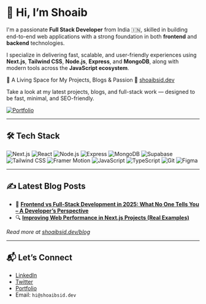 # 👋 Hi, I’m Shoaib

I'm a passionate **Full Stack Developer** from India 🇮🇳, skilled in building end-to-end web applications with a strong foundation in both **frontend** and **backend** technologies.  

I specialize in delivering fast, scalable, and user-friendly experiences using **Next.js**, **Tailwind CSS**, **Node.js**, **Express**, and **MongoDB**, along with modern tools across the **JavaScript ecosystem**.


🚀 A Living Space for My Projects, Blogs & Passion 
🔗 [shoaibsid.dev](https://shoaibsid.dev)

Take a look at my latest projects, blogs, and full-stack work — designed to be fast, minimal, and SEO-friendly.

[![Portfolio](https://img.shields.io/badge/Visit-My%20Portfolio-blueviolet?style=for-the-badge&logo=vercel)](https://shoaibsid.dev)

---

## 🛠️ Tech Stack

![Next.js](https://img.shields.io/badge/-Next.js-000?style=flat&logo=nextdotjs)
![React](https://img.shields.io/badge/-React-20232A?style=flat&logo=react)
![Node.js](https://img.shields.io/badge/-Node.js-339933?style=flat&logo=node.js)
![Express](https://img.shields.io/badge/-Express.js-000000?style=flat&logo=express)
![MongoDB](https://img.shields.io/badge/-MongoDB-4EA94B?style=flat&logo=mongodb)
![Supabase](https://img.shields.io/badge/-Supabase-3ECF8E?style=flat&logo=supabase)
![Tailwind CSS](https://img.shields.io/badge/-TailwindCSS-38B2AC?style=flat&logo=tailwind-css)
![Framer Motion](https://img.shields.io/badge/-Framer_Motion-black?style=flat&logo=framer)
![JavaScript](https://img.shields.io/badge/-JavaScript-F7DF1E?style=flat&logo=javascript)
![TypeScript](https://img.shields.io/badge/-TypeScript-3178C6?style=flat&logo=typescript)
![Git](https://img.shields.io/badge/-Git-F05032?style=flat&logo=git)
![Figma](https://img.shields.io/badge/-Figma-000?style=flat&logo=figma)

---

## ✍️ Latest Blog Posts

- 🧩 **[Frontend vs Full-Stack Development in 2025: What No One Tells You – A Developer’s Perspective](https://www.shoaibsid.dev/blog/frontend-vs-full-stack-development-in-2025-what-no-one-tells-you-a-developers-perspective)**
- 🔍 **[Improving Web Performance in Next.js Projects (Real Examples)](https://www.shoaibsid.dev/blog/improving-web-performance-in-next-js-projects-real-examples)**

_Read more at [shoaibsid.dev/blog](https://shoaibsid.dev/blog)_

---

## 📬 Let’s Connect

- [LinkedIn](https://www.linkedin.com/in/itsshoaibsid/)
- [Twitter](https://twitter.com/itsshoaibsid)
- [Portfolio](https://shoaibsid.dev)
- Email: `hi@shoaibsid.dev`
